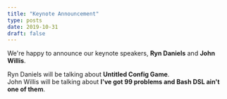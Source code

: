 ```yaml
---
title: "Keynote Announcement"
type: posts
date: 2019-10-31
draft: false
---
```


We're happy to announce our keynote speakers, __Ryn Daniels__ and __John Willis__.  

Ryn Daniels will be talking about __Untitled Config Game__.  
John Willis will be talking about __I've got 99 problems and Bash DSL ain't one of them__.  

